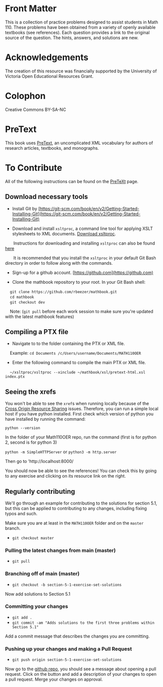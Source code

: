 # Front Matter
This is a collection of practice problems designed to assist students in Math 110. These problems have been obtained from a variety of openly available textbooks (see references).
Each question provides a link to the original source of the question. The hints, answers, and solutions are new.

# Acknowledgements
The creation of this resource was financially supported by the University of Victoria Open Educational Resources Grant.

# Colophon
Creative Commons BY-SA-NC

# PreText
This book uses [PreText](https://pretextbook.org/), an uncomplicated XML vocabulary for authors of research articles, textbooks, and monographs.

# To Contribute

All of the following instructions can be found on the [PreTeXt](https://pretextbook.org/doc/pnw/html/software.html) page.

## Download necessary tools

* Install Git by [https://git-scm.com/book/en/v2/Getting-Started-Installing-Git](https://git-scm.com/book/en/v2/Getting-Started-Installing-Git)

* Download and install `xsltproc`, a command line tool for applying XSLT stylesheets to XML documents. [Download xsltproc](https://www.zlatkovic.com/libxml.en.html).

&nbsp;&nbsp;&nbsp;&nbsp;&nbsp;&nbsp; Instructions for downloading and installing `xsltproc` can also be found [here](http://mathbook.pugetsound.edu/documentation.html#getting-started-videos)

&nbsp;&nbsp;&nbsp;&nbsp;&nbsp;&nbsp; It is recommended that you install the `xsltproc` in your default Git Bash directory in order to follow along with the commands.

* Sign-up for a github account. [https://github.com](https://github.com)

* Clone the mathbook repository to your root.  In your Git Bash shell:

&nbsp;&nbsp;&nbsp; `git clone https://github.com/rbeezer/mathbook.git`\
&nbsp;&nbsp;&nbsp; `cd mathbook`\
&nbsp;&nbsp;&nbsp; `git checkout dev`

&nbsp;&nbsp;&nbsp; Note: (`git pull` before each work session to make sure you're updated with the latest mathbook features)

## Compiling a PTX file

* Navigate to to the folder containing the PTX or XML file. 

&nbsp;&nbsp;&nbsp; Example: `cd Documents /c/Users/username/Documents/MATH110OER`

* Enter the following command to compile the main PTX or XML file.  

 &nbsp;&nbsp;&nbsp; `~/xsltproc/xsltproc --xinclude ~/mathbook/xsl/pretext-html.xsl index.ptx`

 ## Seeing the xrefs

 You won't be able to see the `xref`s when running locally because of the [Cross Origin Resource Sharing](https://developer.mozilla.org/en-US/docs/Web/HTTP/CORS) issues.  Therefore, you can run a simple local host if you have python installed.  First check which version of python you have installed by running the command:
 
`python --version`

In the folder of your Math110OER repo, run the command (first is for python 2, second is for python 3)

 `python -m SimpleHTTPServer` or  `python3 -m http.server`

 Then go to 'http://localhost:8000/

You should now be able to see the references!  You can check this by going to any exercise and clicking on its resource link on the right.  
 ## Regularly contributing
 We'll go through an example for contributing to the solutions for section 5.1, but this can be applied to contributing to any changes, including fixing typos and such.

 Make sure you are at least in the `MATH110OER` folder and on the `master` branch. 
 * `git checkout master`
 ### Pulling the latest changes from main (master)
* `git pull`
 ### Branching off of main (master)
* `git checkout -b section-5-1-exercise-set-solutions`

Now add solutions to Section 5.1

### Committing your changes
* `git add .`
* `git commit -am "Adds solutions to the first three problems within Section 5.1"`

Add a commit message that describes the changes you are committing.
 ### Pushing up your changes and making a Pull Request
* `git push origin section-5-1-exercise-set-solutions`

Now go to the [github repo](https://github.com/eaglecj/MATH110OER), you should see a message about opening a pull request.  Click on the button and add a description of your changes to open a pull request.  Merge your changes on approval.